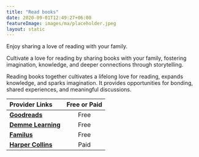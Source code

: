 ```yaml
---
title: "Read books"
date: 2020-09-01T12:49:27+06:00
featureImage: images/ma/placeholder.jpeg
layout: static
---
```


Enjoy sharing a love of reading with your family.

Cultivate a love for reading by sharing books with your family, fostering imagination, knowledge, and deeper connections through storytelling.

Reading books together cultivates a lifelong love for reading, expands knowledge, and sparks imagination. It provides opportunities for bonding, shared experiences, and meaningful discussions.

| Provider Links      | Free or Paid  |  
| :-----------          | :--------------:      |  
| [**Goodreads**](https://www.goodreads.com/list/show/106026.Best_Books_For_The_Whole_Family_To_Read) | Free  | 
| [**Demme Learning**](https://demmelearning.com/blog/reading-books-family/) | Free  | 
| [**Familus**](https://www.familius.com/benefits-of-reading-together-as-a-family/) | Free  | 
| [**Harper Collins**](https://www.awin1.com/cread.php?awinmid=24652&awinaffid=1198638&ued=https%3A%2F%2Fharpercollins.co.uk%2F) | Paid | 
  

<br/><br/>






